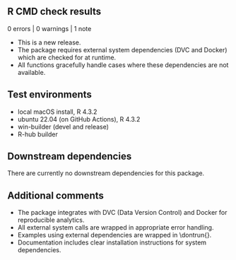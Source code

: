 ## R CMD check results

0 errors | 0 warnings | 1 note

* This is a new release.
* The package requires external system dependencies (DVC and Docker) which are checked for at runtime.
* All functions gracefully handle cases where these dependencies are not available.

## Test environments

* local macOS install, R 4.3.2
* ubuntu 22.04 (on GitHub Actions), R 4.3.2
* win-builder (devel and release)
* R-hub builder

## Downstream dependencies

There are currently no downstream dependencies for this package.

## Additional comments

* The package integrates with DVC (Data Version Control) and Docker for reproducible analytics.
* All external system calls are wrapped in appropriate error handling.
* Examples using external dependencies are wrapped in \dontrun{}.
* Documentation includes clear installation instructions for system dependencies. 